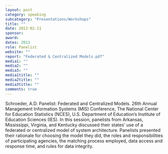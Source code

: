 ```yaml
---
layout: post
category: speaking
subcategory: "Presentations/Workshops"
title: ""
date: 2013-02-11
sponsor:
award:
dates: 2013
role: Panelist
website: ""
report: "Federated & Centralized Models.pdf"
media1: ""
media2: ""
media3: ""
media1title: ""
media2title: ""
media3title: ""
comments: true
---
```


Schroeder, A.D. Panelist: Federated and Centralized Models. 26th Annual Management Information Systems (MIS) Conference, The National Center for Education Statistics (NCES), U.S. Department of Education’s Institute of Education Sciences (IES). In this session, panelists from Arkansas, Mississippi, Virginia, and Kentucky discussed their states’ use of a federated or centralized model of system architecture. Panelists presented their rationale for choosing the model they did, the roles and responsibilities of participating agencies, the matching process employed, data access and response time, and rules for data integrity.
